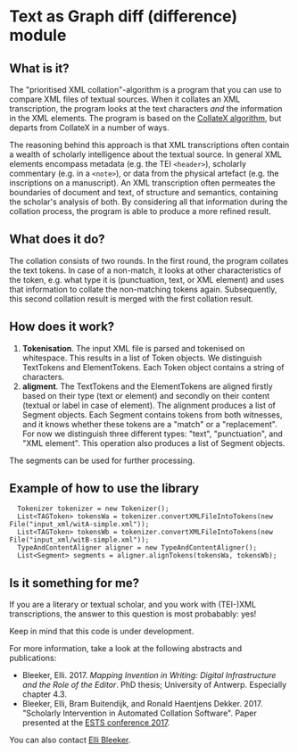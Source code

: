 # Text as Graph diff (difference) module

## What is it?
The "prioritised XML collation"-algorithm is a program that you can use to compare XML files of textual sources. When it collates an XML transcription, the program looks at the text characters _and_ the information in the XML elements. The program is based on the [CollateX algorithm](https://github.com/interedition/collatex), but departs from CollateX in a number of ways.  

The reasoning behind this approach is that XML transcriptions often contain a wealth of scholarly intelligence about the textual source. In general XML elements encompass metadata (e.g. the TEI ```<header>```), scholarly commentary (e.g. in a ```<note>```), or data from the physical artefact (e.g. the inscriptions on a manuscript). An XML transcription often permeates the boundaries of document and text, of structure and semantics, containing the scholar's analysis of both. By considering all that information during the collation process, the program is able to produce a more refined result.
 
## What does it do?

The collation consists of two rounds. In the first round, the program collates the text tokens. In case of a non-match, it looks at other characteristics of the token, e.g. what type it is (punctuation, text, or XML element) and uses that information to collate the non-matching tokens again. Subsequently, this second collation result is merged with the first collation result. 

## How does it work?

1. **Tokenisation**. The input XML file is parsed and tokenised on whitespace. This results in a list of Token objects. We distinguish TextTokens and ElementTokens. Each Token object contains a string of characters.
2. **aligment**. The TextTokens and the ElementTokens are aligned firstly based on their type (text or element) and secondly on their content (textual or label in case of element). The alignment produces a list of Segment objects. Each Segment contains tokens from both witnesses, and it knows whether these tokens are a "match" or a "replacement".
For now we distinguish three different types: "text", "punctuation", and "XML element". This operation also produces a list of Segment objects.

The segments can be used for further processing. 

## Example of how to use the library

      Tokenizer tokenizer = new Tokenizer();
      List<TAGToken> tokensWa = tokenizer.convertXMLFileIntoTokens(new File("input_xml/witA-simple.xml"));
      List<TAGToken> tokensWb = tokenizer.convertXMLFileIntoTokens(new File("input_xml/witB-simple.xml"));
      TypeAndContentAligner aligner = new TypeAndContentAligner();
      List<Segment> segments = aligner.alignTokens(tokensWa, tokensWb);


## Is it something for me?
If you are a literary or textual scholar, and you work with (TEI-)XML transcriptions, the answer to this question is most probabably: yes!  

Keep in mind that this code is under development.

For more information, take a look at the following abstracts and publications: 

- Bleeker, Elli. 2017. _Mapping Invention in Writing: Digital Infrastructure and the Role of the Editor_. PhD thesis; University of Antwerp. Especially chapter 4.3.
- Bleeker, Elli, Bram Buitendijk, and Ronald Haentjens Dekker. 2017. "Scholarly Intervention in Automated Collation Software". Paper presented at the [ESTS conference 2017](https://textualscholarship.eu/ests-2017/). 

You can also contact [Elli Bleeker](mailto:elli.bleeker@huygens.knaw.nl).